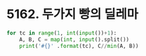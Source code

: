 # 5162. 두가지 빵의 딜레마
```python
for tc in range(1, int(input())+1):
    A, B, C = map(int, input().split())
    print('#{}' .format(tc), C//min(A, B))
```